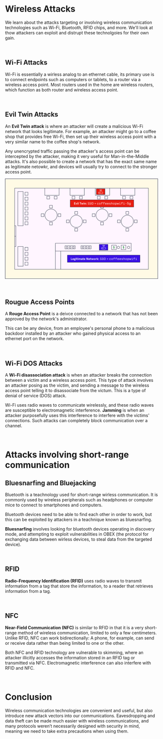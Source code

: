 # Wireless Attacks
We learn about the attacks targeting or involving wireless communication technologies such as Wi-Fi, Bluetooth, RFID chips, and more. We'll look at thow attackers can exploit and distrupt these technolgoies for their own gain.

<br>

## **Wi-Fi Attacks**
Wi-Fi is essentially a wirless analog to an ethernet cable, its primary use is to connect endpoints such as computers or tablets, to a router via a wireless access point. Most routers used in the home are wireless routers, which function as both router and wireless access point. 

<br>

## **Evil Twin Attacks**
An **Evil Twin attack** is where an attacker will create a malicious Wi-Fi network that looks legitimate. For example, an attacker might go to a coffee shop that provides free Wi-Fi, then set up their wireless access point with a very similar name to the coffee shop's network.

Any unencrypted traffic passing the attacker's access point can be intercepted by the attacker, making it very useful for Man-in-the-Middle attacks. It's also possible to create a network that has the exact same name as legitimate netowkr, and devices will usually try to connect to the stronger access point. 

![](./img/img03.svg)

<br>

## **Rougue Access Points**
A **Rouge Access Point** is a deivce connected to a network that has not been approved by the network's administrator. 

This can be any device, from an employee's personal phone to a malicious backdoor installed by an attacker who gained physical access to an ethernet port on the network.

<br>

## **Wi-Fi DOS Attacks**
A **Wi-Fi disassociation attack** is when an attacker breaks the connection between a victim and a wireless access point.  This type of attack involves an attacker posing as the victim, and sending a message to the wireless access point telling it to disassociate from the victum. This is a type of denial of service (DOS) attack.

Wi-Fi uses radio waves to communicate wirelessly, and these radio waves are susceptible to electromagnetic interference. **Jamming** is when an attacker purposefully uses this interference to interfere with the victims' connections. Such attacks can completely block communication over a channel. 

<br>

# Attacks involving short-range communication

## **Bluesnarfing and Bluejacking**
Bluetooth is a teachnology used for short-range wirless communication. It is commonly used by wireless peripherals such as headphones or computer mice to connect to smartphones and computers. 

Bluetooth devices need to be able to find each other in order to work, but this can be exploited by attackers in a teachnique known as bluesnarfing.

**Bluesnarfing** involves looking for bluetooth devices operating in discovery mode, and attempting to exploit vulnerabilities in OBEX (the protocol for exchanging data between wirless devices, to steal data from the targeted device).

<br>

## **RFID**
**Radio-Frequency Identification (RFID)** uses radio waves to transmit information from a tag that store the information, to a reader that retrieves information from a tag. 

<br>

## **NFC**
**Near-Field Communication (NFC)** is similar to RFID in that it is a very short-range method of wireless communication, limited to only a few centimeters. Unlike RFID, NFC can work bidirectionally: A phone, for example, can send or receive data rather than being limited to one or the other.

Both NFC and RFID technology are vulnerable to skimming, where an attacker illicitly accesses the information stored in an RFID tag or transmitted via NFC. Electromagnetic interference can also interfere with RFID and NFC.

<br>

# Conclusion
Wireless communication technologies are convenient and useful, but also introduce new attack vectors into our communications. Eavesdropping and data theft can be made much easier with wireless communications, and many protocols weren’t necessarily designed with security in mind, meaning we need to take extra precautions when using them.
